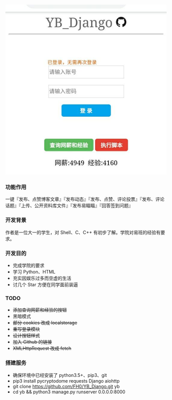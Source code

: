 ![image](https://raw.githubusercontent.com/FH0/YB_Django/master/static/demo.jpg)

### 功能作用

一键『发布、点赞博客文章』『发布动态』『发布、点赞、评论投票』『发布、评论话题』『上传、公开资料库文件』『发布易瞄瞄』『回答签到问题』

### 开发背景

作者是一位大一的学生，对 Shell、C、C++ 有初步了解。学院对易班的经验有要求。

### 开发目的

- 完成学院的要求
- 学习 Python、HTML
- 充实因娱乐过多而空虚的生活
- 讨几个 Star 方便在同学面前装逼

### TODO

- ~~添加查询网薪和经验的按钮~~
- 黑暗模式
- ~~部分 cookies 改成 localstorage~~
- ~~重写登录模块~~
- ~~设计按钮样式~~
- ~~加入 Github 的链接~~
- ~~XMLHttpRequest 改成 fetch~~

### 搭建服务

- 确保环境中已经安装了 python3.5+、pip3、git
- pip3 install pycryptodome requests Django aiohttp
- git clone https://github.com/FH0/YB_Django.git yb
- cd yb && python3 manage.py runserver 0.0.0.0:8000
